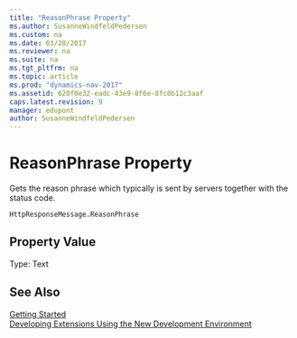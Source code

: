 ```yaml
---
title: "ReasonPhrase Property"
ms.author: SusanneWindfeldPedersen
ms.custom: na
ms.date: 03/28/2017
ms.reviewer: na
ms.suite: na
ms.tgt_pltfrm: na
ms.topic: article
ms.prod: "dynamics-nav-2017"
ms.assetid: 620f0e32-eadc-43e9-8f6e-8fc0b12c3aaf
caps.latest.revision: 9
manager: edupont
author: SusanneWindfeldPedersen
---
```


# ReasonPhrase Property
Gets the reason phrase which typically is sent by servers together with the status code.

```
HttpResponseMessage.ReasonPhrase
```
## Property Value
Type: Text


## See Also
[Getting Started](../devenv-get-started.md)  
[Developing Extensions Using the New Development Environment](../devenv-dev-overview.md)
